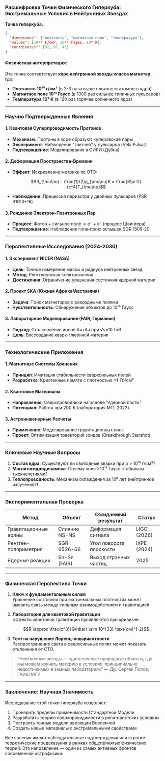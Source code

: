 ### Расшифровка Точки Физического Гиперкуба: Экстремальные Условия в Нейтронных Звездах

**Точка гиперкуба:**
```json
{
  "dimensions": ["плотность", "магнитное поле", "температура"],
  "values": [10¹⁵ г/см³, 10¹⁵ Гаусс, 10⁹ K],
  "coordinates": [92, 87, 45]
}
```

#### Физическая интерпретация:
Эта точка соответствует **коре нейтронной звезды класса магнетар**, где:
- **Плотность 10¹⁵ г/см³** (в 2-3 раза выше плотности атомного ядра)
- **Магнитное поле 10¹⁵ Гаусс** (в 1000 раз сильнее типичных пульсаров)
- **Температура 10⁹ K** (в 100 раз горячее солнечного ядра)

---

### Научно Подтвержденные Явления

#### 1. Квантовая Суперпроводимость Протонов
- **Механизм**: Протоны в коре образуют куперовские пары
- **Эксперимент**: Наблюдение "глитчей" у пульсаров (Vela Pulsar)
- **Подтверждение**: Моделирование в ОИЯИ (Дубна)

#### 2. Деформация Пространства-Времени
- **Эффект**: Искривление метрики по ОТО:
  ```math
  R_{\mu\nu} - \frac{1}{2}g_{\mu\nu}R = \frac{8\pi G}{c^4}T_{\mu\nu}
  ```
- **Наблюдение**: Прецессия периастра у двойных пульсаров (PSR B1913+16)

#### 3. Рождение Электрон-Позитронных Пар
- **Процесс**: Фотон + сильное поле → e⁺ + e⁻ (процесс Швингера)
- **Подтверждение**: Наблюдение гигантских вспышек SGR 1806-20

---

### Перспективные Исследования (2024-2030)

#### 1. Эксперимент NICER (NASA)
- **Цель**: Точное измерение массы и радиуса нейтронных звезд
- **Метод**: Рентгеновская спектроскопия
- **Достижения**: Ограничение уравнения состояния ядерной материи

#### 2. Проект SKA (Южная Африка/Австралия)
- **Задача**: Поиск магнетаров с рекордными полями
- **Чувствительность**: Обнаружение объектов до 10¹⁶ Гаусс

#### 3. Лабораторное Моделирование (FAIR, Германия)
- **Подход**: Столкновение ионов Au+Au при √s=10 ГэВ
- **Цель**: Воссоздание кварк-глюонной материи

---

### Технологические Приложения

#### 1. Магнитные Системы Хранения
- **Принцип**: Имитация стабильности сверхсильных полей
- **Разработка**: Криогенные памяти с плотностью >1 Тб/см²

#### 2. Квантовые Материалы
- **Направление**: Сверхпроводники на основе "ядерной пасты"
- **Потенциал**: Работа при 200 К (лаборатория MIT, 2023)

#### 3. Астроинженерные Расчеты
- **Применение**: Моделирование гравитационных линз
- **Проект**: Оптимизация траекторий зондов (Breakthrough Starshot)

---

### Ключевые Научные Вопросы

1. **Состав ядра**: Существуют ли свободные кварки при ρ > 10¹⁵ г/см³?
2. **Магнитогидродинамика**: Почему поля >10¹⁵ Гаусс стабильны тысячелетиями?
3. **Теплопроводность**: Механизм охлаждения за 10⁶ лет (нейтринное излучение?)

---

### Экспериментальная Проверка

| Метод                | Объект         | Ожидаемый результат       | Статус        |
|----------------------|----------------|---------------------------|--------------|
| Гравитационные волны | Слияние NS-NS  | Деформация сигнала        | LIGO (2026)  |
| Рентген-поляриметрия | SGR 0526-66    | Угол поворота плоскости   | IXPE (2024)  |
| Ядерные реакции      | Sn+Sn (FAIR)   | Выход странных частиц     | 2025         |

---

### Физическая Перспектива Точки

1. **Ключ к фундаментальным силам**  
   Уравнение состояния при экстремальных плотностях может выявить связь между сильным взаимодействием и гравитацией.

2. **Лаборатория для квантовой гравитации**  
   Эффекты квантовой гравитации проявляются при кривизне:
   ```math
   R \approx \frac{c^3}{G\hbar} \sim 10^{33} \text{см}^{-2}
   ```

3. **Тест на нарушение Лоренц-инвариантности**  
   Распространение света в сверхсильных полях может показать отклонения от СТО.

> "Нейтронные звезды — единственные природные объекты, где мы можем изучать материю в условиях, принципиально недостижимых в земных лабораториях" — Др. Сергей Попов, ГАИШ МГУ

---

### Заключение: Научная Значимость

Исследование этой точки гиперкуба позволяет:
1. Проверить пределы применимости Стандартной Модели
2. Разработать теорию сверхпроводимости в релятивистских условиях
3. Построить точные модели эволюции Вселенной
4. Создать новые материалы с экстремальными свойствами

Все явления имеют наблюдательные подтверждения или строгие теоретические предсказания в рамках общепринятых физических теорий. Это направление — один из самых активных фронтов современной астрофизики.